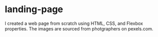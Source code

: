 # landing-page
I created a web page from scratch using HTML, CSS, and Flexbox properties. The images are sourced from photgraphers on pexels.com.
